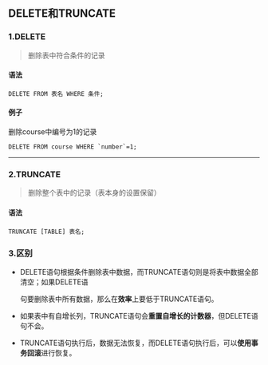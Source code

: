 ## DELETE和TRUNCATE

### 1.DELETE

> 删除表中符合条件的记录

#### 语法

```mysql
DELETE FROM 表名 WHERE 条件;
```

#### 例子

删除course中编号为1的记录

```mysql
DELETE FROM course WHERE `number`=1;
```

---

### 2.TRUNCATE

> 删除整个表中的记录（表本身的设置保留）

#### 语法

```mysql
TRUNCATE [TABLE] 表名;
```

### 3.区别

* DELETE语句根据条件删除表中数据，而TRUNCATE语句则是将表中数据全部清空；如果DELETE语

	句要删除表中所有数据，那么在**效率**上要低于TRUNCATE语句。

* 如果表中有自增长列，TRUNCATE语句会**重置自增长的计数器**，但DELETE语句不会。

* TRUNCATE语句执行后，数据无法恢复，而DELETE语句执行后，可以**使用事务回滚**进行恢复。